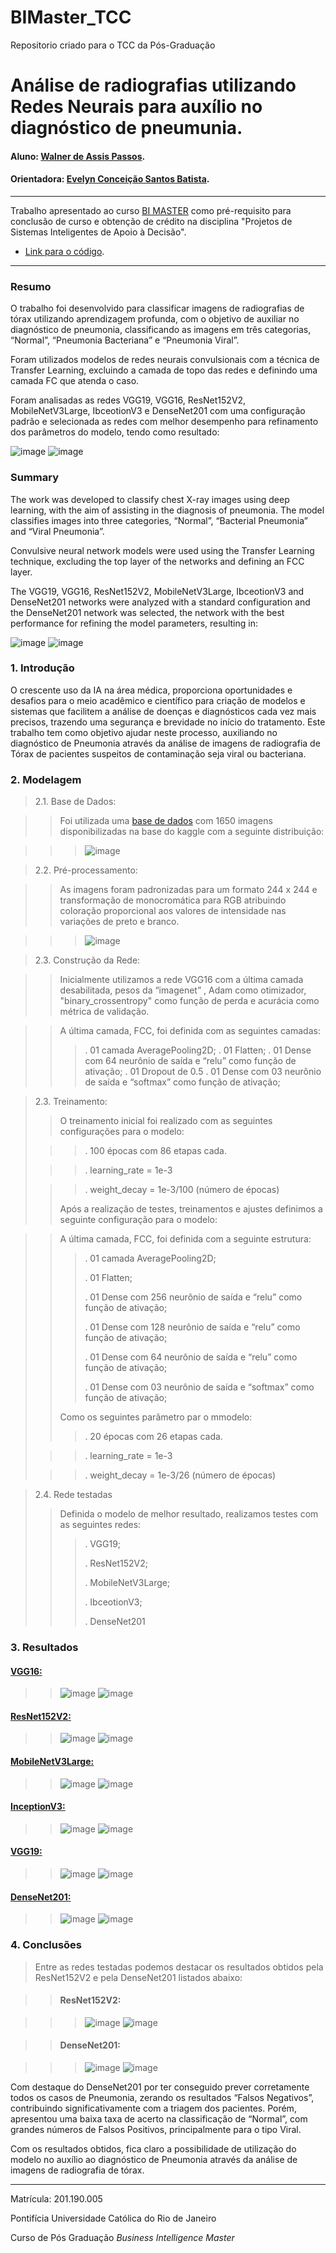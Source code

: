 # BIMaster_TCC
Repositorio criado para o TCC da Pós-Graduação

<!-- antes de enviar a versão final, solicitamos que todos os comentários, colocados para orientação ao aluno, sejam removidos do arquivo -->

# Análise de radiografias utilizando Redes Neurais para auxílio no diagnóstico de pneumunia.

#### Aluno: [Walner de Assis Passos](https://github.com/Walner-DS/BIMaster_TCC).
#### Orientadora: [Evelyn Conceição Santos Batista](https://github.com/evysb).

---

Trabalho apresentado ao curso [BI MASTER](https://ica.puc-rio.ai/bi-master) como pré-requisito para conclusão de curso e obtenção de crédito na disciplina "Projetos de Sistemas Inteligentes de Apoio à Decisão".

- [Link para o código](https://github.com/Walner-DS/BIMaster_TCC/blob/main/Modelo_Auxilio_Diagnostico_Pneumunia.ipynb).

---

### Resumo

O trabalho foi desenvolvido para classificar imagens de radiografias de tórax utilizando aprendizagem profunda, com o objetivo de auxiliar no diagnóstico de pneumonia, classificando as imagens em três categorias, “Normal”, “Pneumonia Bacteriana” e “Pneumonia Viral”.

Foram utilizados modelos de redes neurais convulsionais com a técnica de Transfer Learning, excluindo a camada de topo das redes e definindo uma camada FC que atenda o caso.

Foram analisadas as redes VGG19, VGG16, ResNet152V2, MobileNetV3Large, IbceotionV3 e DenseNet201 com uma configuração padrão e selecionada as redes com melhor desempenho para refinamento dos parâmetros do modelo, tendo como resultado:

![image](362444420-bf28377e-549f-416c-9512-83258ded9784.png)
![image](362451866-ff003dc1-dd80-4b8b-8115-ba87bcef7ea6.png)

### Summary

The work was developed to classify chest X-ray images using deep learning, with the aim of assisting in the diagnosis of pneumonia. The model classifies images into three categories, “Normal”, “Bacterial Pneumonia” and “Viral Pneumonia”.

Convulsive neural network models were used using the Transfer Learning technique, excluding the top layer of the networks and defining an FCC layer.

The VGG19, VGG16, ResNet152V2, MobileNetV3Large, IbceotionV3 and DenseNet201 networks were analyzed with a standard configuration and the DenseNet201 network was selected, the network with the best performance for refining the model parameters, resulting in:

![image](362444420-bf28377e-549f-416c-9512-83258ded9784.png)
![image](362451882-4dd41dca-07a9-4da1-9f88-819167d79339.png)


### 1. Introdução

O crescente uso da IA na área médica, proporciona oportunidades e desafios para o meio acadêmico e científico para criação de modelos e sistemas que facilitem a análise de doenças e diagnósticos cada vez mais precisos, trazendo uma segurança e brevidade no início do tratamento.
Este trabalho tem como objetivo ajudar neste processo, auxiliando no diagnóstico de Pneumonia através da análise de imagens de radiografia de Tórax de pacientes suspeitos de contaminação seja viral ou bacteriana.


### 2. Modelagem

>2.1.	Base de Dados:
   
>> Foi utilizada uma [base de dados](https://www.kaggle.com/datasets/paultimothymooney/chest-xray-pneumonia) com 1650 imagens disponibilizadas na base do kaggle com a seguinte distribuição:

>>>![image](362451179-c685e526-7771-4697-aa68-c684b94e9467.png)

>2.2.	Pré-processamento:

>> As imagens foram padronizadas para um formato 244 x 244 e transformação de monocromática para RGB atribuindo coloração proporcional aos valores de intensidade nas variações de preto e branco.

>>>![image](362451340-24de6c43-a76c-4da0-83fe-50138756e430.png)

>2.3. Construção da Rede:

>> Inicialmente utilizamos a rede VGG16 com a última camada desabilitada,  pesos da “imagenet” , Adam como otimizador, "binary_crossentropy" como função de perda e acurácia como métrica de validação.
 
>> A última camada, FCC, foi definida com as seguintes camadas:
>>> . 01 camada AveragePooling2D;
>>> . 01 Flatten;
>>> . 01 Dense com 64 neurônio de saída e “relu” como função de ativação;
>>> . 01 Dropout de 0.5
>>> . 01 Dense com 03 neurônio de saída e “softmax” como função de ativação;

> 2.3. Treinamento:
> 
>> O treinamento inicial foi realizado com as seguintes configurações para o modelo:
> 
>>> . 100 épocas com 86 etapas cada.
> 
>>> . learning_rate = 1e-3
> 
>>> . weight_decay = 1e-3/100 (número de épocas)
>>>
>> Após a realização de testes, treinamentos e ajustes definimos a seguinte configuração para o modelo:

>> A última camada, FCC, foi definida com a seguinte estrutura:
>> 
>>> . 01 camada AveragePooling2D;
>>> 
>>> . 01 Flatten;
>>> 
>>> . 01 Dense com 256 neurônio de saída e “relu” como função de ativação;
>>> 
>>> . 01 Dense com 128 neurônio de saída e “relu” como função de ativação;
>>> 
>>> . 01 Dense com 64 neurônio de saída e “relu” como função de ativação;
>>> 
>>> . 01 Dense com 03 neurônio de saída e “softmax” como função de ativação;
>>> 
>> Como os seguintes parâmetro par o mmodelo:
>> 
>>> . 20 épocas com 26 etapas cada.
> 
>>> . learning_rate = 1e-3
> 
>>> . weight_decay = 1e-3/26 (número de épocas)

> 2.4. Rede testadas
> > Definida o modelo de melhor resultado, realizamos testes com as seguintes redes:
> > > . VGG19;
> > > 
> > > . ResNet152V2;
> > > 
> > > . MobileNetV3Large;
> > > 
> > > . IbceotionV3;
> > > 
> > > . DenseNet201

### 3. Resultados

#### [VGG16:](https://github.com/Walner-DS/BIMaster_TCC/blob/main/Modelo_Auxilio_Diagnostico_Pneumunia_VGG16.ipynb)

>> ![image](362476150-1b97b653-6046-446a-8a5b-637bd8bb3fee.png)
>> ![image](362476129-772951fb-55b8-49b6-8d31-9fbaf932ecb7.png)

#### [ResNet152V2:](https://github.com/Walner-DS/BIMaster_TCC/blob/main/Modelo_Auxilio_Diagnostico_Pneumunia_ResNet152V2.ipynb)

>> ![image](362033978-d680ae14-6c2b-4a12-a4b1-196c2ce6dbbf.png)
>> ![image](362034060-e0731839-01d7-42d8-a86b-fc732a03bb20.png)

#### [MobileNetV3Large:](https://github.com/Walner-DS/BIMaster_TCC/blob/main/Modelo_Auxilio_Diagnostico_Pneumunia_MobileNetV3Large.ipynb)

>> ![image](362036673-fa6fa0d9-a854-4992-a66e-0fba92345ec4.png)
>> ![image](362036513-7f17a89c-2488-45ff-8345-78da955691ef.png)

#### [InceptionV3:](https://github.com/Walner-DS/BIMaster_TCC/blob/main/Modelo_Auxilio_Diagnostico_Pneumunia_InceptionV3.ipynb)

>> ![image](362037817-2a31da45-c93d-47bd-82f9-b8cbfba24cbb.png)
>> ![image](362037671-d4e2afe8-ffcc-48c9-a728-e896e82b0a6f.png)

#### [VGG19:](https://github.com/Walner-DS/BIMaster_TCC/blob/main/Modelo_Auxilio_Diagnostico_Pneumunia_VGG19.ipynb)

>> ![image](362038115-a3f28293-bc15-44dd-b265-b443f5b7bb75.png)
>> ![image](362038391-fd004482-9a0c-46a8-b120-b851cf8e6686.png)

#### [DenseNet201:](https://github.com/Walner-DS/BIMaster_TCC/blob/main/Modelo_Auxilio_Diagnostico_Pneumunia_DenseNet201.ipynb)

>> ![image](362039034-56c1859f-a4c9-4837-b6b6-2dc752a4a475.png)
>> ![image](362039146-6f509340-d0ea-4b5d-be9a-0ef0f764a728.png)


### 4. Conclusões
>Entre as redes testadas podemos destacar os resultados obtidos pela ResNet152V2 e pela DenseNet201 listados abaixo:

>> #### ResNet152V2:

>>> ![image](362033978-d680ae14-6c2b-4a12-a4b1-196c2ce6dbbf.png)
>>> ![image](362034060-e0731839-01d7-42d8-a86b-fc732a03bb20.png)

>> #### DenseNet201:

>>> ![image](362039034-56c1859f-a4c9-4837-b6b6-2dc752a4a475.png)
>>>![image](362039146-6f509340-d0ea-4b5d-be9a-0ef0f764a728.png)

Com destaque do DenseNet201 por ter conseguido prever corretamente todos os casos de Pneumonia, zerando os resultados “Falsos Negativos”, contribuindo significativamente com a triagem dos pacientes. Porém, apresentou uma baixa taxa de acerto na classificação de “Normal”, com grandes números de Falsos Positivos, principalmente para o tipo Viral.

Com os resultados obtidos, fica claro a possibilidade de utilização do modelo no auxílio ao diagnóstico de Pneumonia através da análise de imagens de radiografia de tórax.


----

Matrícula: 201.190.005

Pontifícia Universidade Católica do Rio de Janeiro

Curso de Pós Graduação *Business Intelligence Master*


